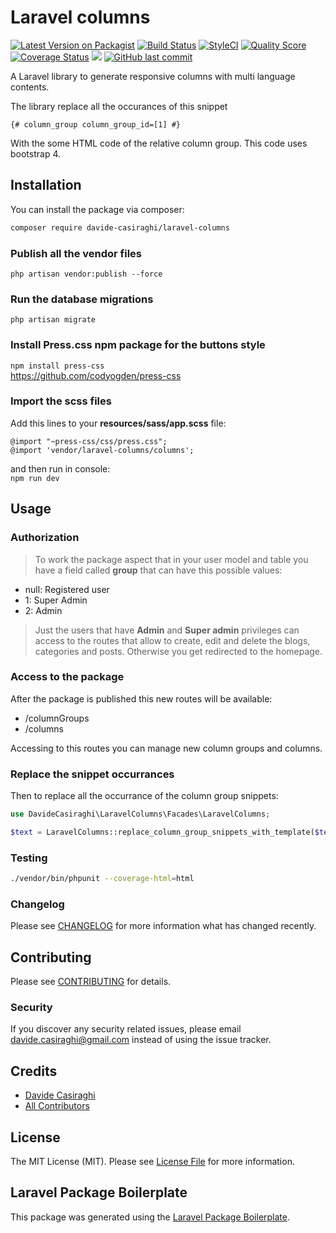 # Laravel columns

[![Latest Version on Packagist](https://img.shields.io/packagist/v/davide-casiraghi/laravel-columns.svg?style=flat-square)](https://packagist.org/packages/davide-casiraghi/laravel-columns)
[![Build Status](https://img.shields.io/travis/davide-casiraghi/laravel-columns/master.svg?style=flat-square)](https://travis-ci.org/davide-casiraghi/laravel-columns)
[![StyleCI](https://styleci.io/repos/192567464/shield?style=flat-square)](https://styleci.io/repos/192567464)
[![Quality Score](https://img.shields.io/scrutinizer/g/davide-casiraghi/laravel-columns.svg?style=flat-square)](https://scrutinizer-ci.com/g/davide-casiraghi/laravel-columns)
[![Coverage Status](https://scrutinizer-ci.com/g/davide-casiraghi/laravel-columns/badges/coverage.png?b=master)](https://scrutinizer-ci.com/g/davide-casiraghi/laravel-columns/)
<a href="https://codeclimate.com/github/davide-casiraghi/laravel-columns/maintainability"><img src="https://api.codeclimate.com/v1/badges/35d8c46b1641cd2b6bec/maintainability" /></a>
[![GitHub last commit](https://img.shields.io/github/last-commit/davide-casiraghi/laravel-columns.svg)](https://github.com/davide-casiraghi/laravel-columns) 


A Laravel library to generate responsive columns with multi language contents.

The library replace all the occurances of this snippet
```
{# column_group column_group_id=[1] #}
```
With the some HTML code of the relative column group.
This code uses bootstrap 4.

## Installation

You can install the package via composer:

```bash
composer require davide-casiraghi/laravel-columns
```
### Publish all the vendor files
```php artisan vendor:publish --force```

### Run the database migrations
```php artisan migrate```

### Install Press.css npm package for the buttons style
```npm install press-css```   
https://github.com/codyogden/press-css

### Import the scss files
Add this lines to your **resources/sass/app.scss** file:   
```
@import "~press-css/css/press.css";
@import 'vendor/laravel-columns/columns';
```   

and then run in console:  
```npm run dev```  


## Usage

### Authorization
> To work the package aspect that in your user model and table you have a field called **group** that can have this possible values:
- null: Registered user 
- 1: Super Admin
- 2: Admin

> Just the users that have **Admin** and **Super admin** privileges can access to the routes that allow to create, edit and delete the blogs, categories and posts. Otherwise you get redirected to the homepage.

### Access to the package
After the package is published this new routes will be available:
- /columnGroups
- /columns

Accessing to this routes you can manage new column groups and columns.

### Replace the snippet occurrances

Then to replace all the occurrance of the column group snippets:

``` php
use DavideCasiraghi\LaravelColumns\Facades\LaravelColumns;  

$text = LaravelColumns::replace_column_group_snippets_with_template($text);
```

### Testing

``` bash
./vendor/bin/phpunit --coverage-html=html
```

### Changelog

Please see [CHANGELOG](CHANGELOG.md) for more information what has changed recently.

## Contributing

Please see [CONTRIBUTING](CONTRIBUTING.md) for details.

### Security

If you discover any security related issues, please email davide.casiraghi@gmail.com instead of using the issue tracker.

## Credits

- [Davide Casiraghi](https://github.com/davide-casiraghi)
- [All Contributors](../../contributors)

## License

The MIT License (MIT). Please see [License File](LICENSE.md) for more information.

## Laravel Package Boilerplate

This package was generated using the [Laravel Package Boilerplate](https://laravelpackageboilerplate.com).
